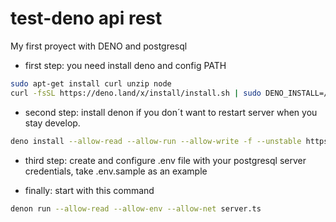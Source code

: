 # test-deno api rest
My first proyect with DENO and postgresql

* first step: you need install deno and config PATH
```sh
sudo apt-get install curl unzip node
curl -fsSL https://deno.land/x/install/install.sh | sudo DENO_INSTALL=/usr/local sh
```
* second step: install denon if you don´t want to restart server when you stay develop.
```sh
deno install --allow-read --allow-run --allow-write -f --unstable https://deno.land/x/denon/denon.ts
```
* third step: create and configure .env file with your postgresql server credentials, take .env.sample as an example

* finally: start with this command
```sh
denon run --allow-read --allow-env --allow-net server.ts
```
